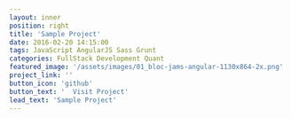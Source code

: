 ```yaml
---
layout: inner
position: right
title: 'Sample Project'
date: 2016-02-20 14:15:00
tags: JavaScript AngularJS Sass Grunt
categories: FullStack Development Quant
featured_image: '/assets/images/01_bloc-jams-angular-1130x864-2x.png'
project_link: ''
button_icon: 'github'
button_text: '  Visit Project'
lead_text: 'Sample Project'
---
```

